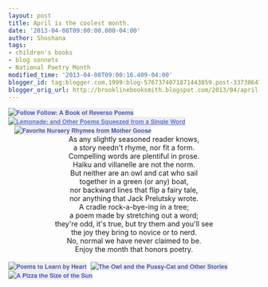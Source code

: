 ```yaml
---
layout: post
title: April is the coolest month.
date: '2013-04-08T09:00:00.000-04:00'
author: Shoshana
tags:
- children's books
- blog sonnets
- National Poetry Month
modified_time: '2013-04-08T09:00:16.409-04:00'
blogger_id: tag:blogger.com,1999:blog-5767374071871443859.post-3373064793137731192
blogger_orig_url: http://brooklinebooksmith.blogspot.com/2013/04/april-is-coolest-month.html
---
```


<div class="separator" style="clear: both; text-align: left;"><a href="http://www.brooklinebooksmith-shop.com/book/v/9780803737693" style="background-color: #eeeeee; clear: left; color: #4b5cc3; display: inline !important; font-family: 'Helvetica neue', Helvetica, Arial, Verdana, sans-serif; font-size: 12px; font-weight: bold; line-height: 18px; margin-bottom: 1em; margin-right: 1em; text-decoration: none;"><img src="http://images.booksense.com/images/books/693/737/FC9780803737693.JPG" style="border: 0px;" title="Follow Follow: A Book of Reverso Poems" /></a>&nbsp;<a href="http://www.brooklinebooksmith-shop.com/book/v/9781250018946" style="background-color: #eeeeee; color: #6475dc; font-family: 'Helvetica neue', Helvetica, Arial, Verdana, sans-serif; font-size: 12px; font-weight: bold; line-height: 18px;"><img src="http://images.booksense.com/images/books/946/018/FC9781250018946.JPG" style="border: 0px;" title="Lemonade: and Other Poems Squeezed from a Single Word" /></a><a href="http://www.brooklinebooksmith-shop.com/book/v/9780867130973" style="background-color: #eeeeee; color: #4b5cc3; font-family: 'Helvetica neue', Helvetica, Arial, Verdana, sans-serif; font-size: 12px; font-weight: bold; line-height: 18px; margin-left: 1em; margin-right: 1em; text-align: left; text-decoration: none;"><img src="http://images.booksense.com/images/books/973/130/FC9780867130973.JPG" style="border: 0px;" title="Favorite Nursery Rhymes from Mother Goose" /></a></div><div style="text-align: center;">As any slightly seasoned reader knows,</div><div style="text-align: center;">a story needn't rhyme, nor fit a form.</div><div style="text-align: center;">Compelling words are plentiful in prose.</div><div style="text-align: center;">Haiku and villanelle are not the norm.</div><div style="text-align: center;">But neither are an owl and cat who sail</div><div style="text-align: center;">together in a green (or any) boat,</div><div style="text-align: center;">nor backward lines that flip a fairy tale,</div><div style="text-align: center;">nor anything that Jack Prelutsky wrote.</div><div style="text-align: center;">A cradle rock-a-bye-ing in a tree;</div><div style="text-align: center;">a poem made by stretching out a word;</div><div style="text-align: center;">they're odd, it's true, but try them and you'll see</div><div style="text-align: center;">the joy they bring to novice or to nerd.</div><div style="text-align: center;">No, normal we have never claimed to be.</div><div style="text-align: center;">Enjoy the month that honors poetry.</div><br /><a href="http://www.brooklinebooksmith-shop.com/book/v/9781423108054" style="background-color: #eeeeee; color: #4b5cc3; font-family: 'Helvetica neue', Helvetica, Arial, Verdana, sans-serif; font-size: 12px; font-weight: bold; line-height: 18px; text-align: center; text-decoration: none;"><img src="http://images.booksense.com/images/books/054/108/FC9781423108054.JPG" style="border: 0px;" title="Poems to Learn by Heart" /></a>&nbsp;&nbsp;<a href="http://www.brooklinebooksmith-shop.com/book/v/9780712358767" style="background-color: #eeeeee; color: #4b5cc3; font-family: 'Helvetica neue', Helvetica, Arial, Verdana, sans-serif; font-size: 12px; font-weight: bold; line-height: 18px; text-align: center; text-decoration: none;"><img src="http://images.booksense.com/images/books/767/358/FC9780712358767.JPG" style="border: 0px;" title="The Owl and the Pussy-Cat and Other Stories" /></a>&nbsp; &nbsp;<a href="http://www.brooklinebooksmith-shop.com/book/v/9780062239518" style="background-color: #eeeeee; color: #4b5cc3; font-family: 'Helvetica neue', Helvetica, Arial, Verdana, sans-serif; font-size: 12px; font-weight: bold; line-height: 18px; text-align: center; text-decoration: none;"><img src="http://images.booksense.com/images/books/518/239/FC9780062239518.JPG" style="border: 0px;" title="A Pizza the Size of the Sun" /></a>&nbsp;